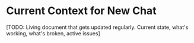 # Current Context for New Chat

[TODO: Living document that gets updated regularly. Current state, what's working, what's broken, active issues]

